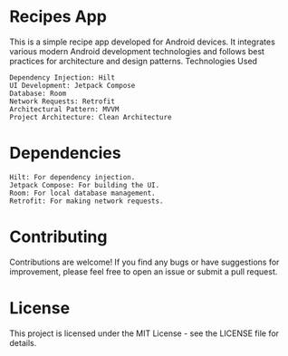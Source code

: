 # Recipes App

This is a simple recipe app developed for Android devices. It integrates various modern Android development technologies and follows best practices for architecture and design patterns.
Technologies Used

    Dependency Injection: Hilt
    UI Development: Jetpack Compose
    Database: Room
    Network Requests: Retrofit
    Architectural Pattern: MVVM
    Project Architecture: Clean Architecture

# Dependencies

    Hilt: For dependency injection.
    Jetpack Compose: For building the UI.
    Room: For local database management.
    Retrofit: For making network requests.

# Contributing

Contributions are welcome! If you find any bugs or have suggestions for improvement, please feel free to open an issue or submit a pull request.

# License

This project is licensed under the MIT License - see the LICENSE file for details.
